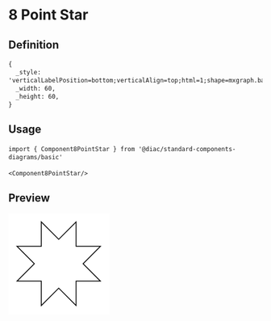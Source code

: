 # 8 Point Star

## Definition

```
{
  _style: 'verticalLabelPosition=bottom;verticalAlign=top;html=1;shape=mxgraph.basic.8_point_star',
  _width: 60,
  _height: 60,
}
```

## Usage

```
import { Component8PointStar } from '@diac/standard-components-diagrams/basic'

<Component8PointStar/>
```

## Preview

<img src="./component-8-point-star.png" width="200"/>
